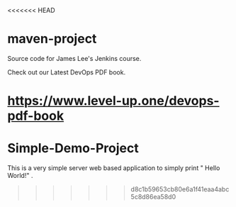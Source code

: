 <<<<<<< HEAD
# maven-project
Source code for James Lee's Jenkins course.

Check out our Latest DevOps PDF book.

https://www.level-up.one/devops-pdf-book
=======
# Simple-Demo-Project
This is a very simple server web based application to simply print " Hello World!" .
>>>>>>> d8c1b59653cb80e6a1f41eaa4abc5c8d86ea58d0
